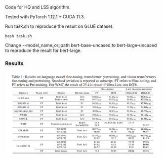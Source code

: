 Code for HQ and LSS algorithm.

Tested with PyTorch 1.12.1 + CUDA 11.3.

Run task.sh to reproduce the result on GLUE dataset.

```
bash task.sh
```

Change --model_name_or_path bert-base-uncased to bert-large-uncased to reproduce the result for bert-large.

### Results

![Alt text](image.png)
